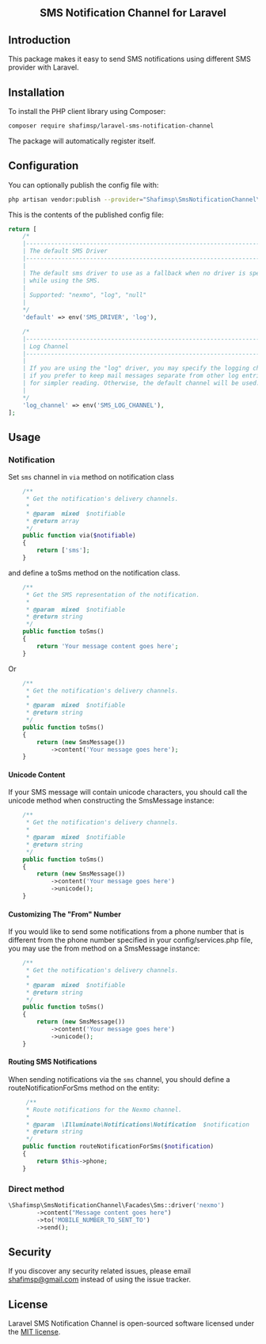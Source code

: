 <h2 align="center">
     SMS Notification Channel for Laravel
</h2>

## Introduction

This package makes it easy to send SMS notifications using different SMS provider with Laravel.

Installation
------------

To install the PHP client library using Composer:

```bash
composer require shafimsp/laravel-sms-notification-channel
```

The package will automatically register itself.

Configuration
-------------

You can optionally publish the config file with:
```bash
php artisan vendor:publish --provider="Shafimsp\SmsNotificationChannel\SmsServiceProvider" --tag="config"
```

This is the contents of the published config file:

```php
return [
    /*
    |--------------------------------------------------------------------------
    | The default SMS Driver
    |--------------------------------------------------------------------------
    |
    | The default sms driver to use as a fallback when no driver is specified
    | while using the SMS.
    |
    | Supported: "nexmo", "log", "null"
    |
    */
    'default' => env('SMS_DRIVER', 'log'),

    /*
    |--------------------------------------------------------------------------
    | Log Channel
    |--------------------------------------------------------------------------
    |
    | If you are using the "log" driver, you may specify the logging channel
    | if you prefer to keep mail messages separate from other log entries
    | for simpler reading. Otherwise, the default channel will be used.
    |
    */
    'log_channel' => env('SMS_LOG_CHANNEL'),
];
```

Usage
-------------

### Notification

Set `sms` channel in `via` method on notification class

```php
    /**
     * Get the notification's delivery channels.
     *
     * @param  mixed  $notifiable
     * @return array
     */
    public function via($notifiable)
    {
        return ['sms'];
    }
```

and define a toSms method on the notification class.

```php
    /**
     * Get the SMS representation of the notification.
     *
     * @param  mixed  $notifiable
     * @return string
     */
    public function toSms()
    {
        return 'Your message content goes here';
    }
```

Or


```php
    /**
     * Get the notification's delivery channels.
     *
     * @param  mixed  $notifiable
     * @return string
     */
    public function toSms()
    {
        return (new SmsMessage())
            ->content('Your message goes here');
    }
```

#### Unicode Content
If your SMS message will contain unicode characters, you should call the unicode method when constructing the SmsMessage instance:

```php
    /**
     * Get the notification's delivery channels.
     *
     * @param  mixed  $notifiable
     * @return string
     */
    public function toSms()
    {
        return (new SmsMessage())
            ->content('Your message goes here')
            ->unicode();
    }
```

#### Customizing The "From" Number
If you would like to send some notifications from a phone number that is different from the phone number specified in your config/services.php file, you may use the from method on a SmsMessage instance:

```php
    /**
     * Get the notification's delivery channels.
     *
     * @param  mixed  $notifiable
     * @return string
     */
    public function toSms()
    {
        return (new SmsMessage())
            ->content('Your message goes here')
            ->unicode();
    }
```

#### Routing SMS Notifications
When sending notifications via the `sms` channel, you should define a routeNotificationForSms method on the entity:

```php
     /**
     * Route notifications for the Nexmo channel.
     *
     * @param  \Illuminate\Notifications\Notification  $notification
     * @return string
     */
    public function routeNotificationForSms($notification)
    {
        return $this->phone;
    }
```

### Direct method
```php
\Shafimsp\SmsNotificationChannel\Facades\Sms::driver('nexmo')
        ->content("Message content goes here")
        ->to('MOBILE_NUMBER_TO_SENT_TO')
        ->send();
```


## Security

If you discover any security related issues, please email shafimsp@gmail.com instead of using the issue tracker.


## License

Laravel SMS Notification Channel is open-sourced software licensed under the [MIT license](LICENSE.md).
